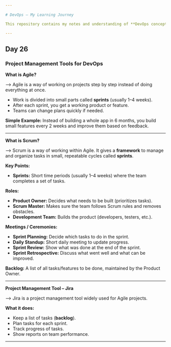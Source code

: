 ```yaml
---
 
# DevOps – My Learning Journey

This repository contains my notes and understanding of **DevOps concepts**.

---
```


## Day 26

### Project Management Tools for DevOps

**What is Agile?**


--> Agile is a way of working on projects step by step instead of doing everything at once.

* Work is divided into small parts called **sprints** (usually 1–4 weeks).
* After each sprint, you get a working product or feature.
* Teams can change plans quickly if needed.

**Simple Example:**
Instead of building a whole app in 6 months, you build small features every 2 weeks and improve them based on feedback.

---

**What is Scrum?**


--> Scrum is a way of working within Agile. It gives a **framework** to manage and organize tasks in small, repeatable cycles called **sprints**.

**Key Points:**

* **Sprints:** Short time periods (usually 1–4 weeks) where the team completes a set of tasks.

**Roles:**

* **Product Owner:** Decides what needs to be built (prioritizes tasks).
* **Scrum Master:** Makes sure the team follows Scrum rules and removes obstacles.
* **Development Team:** Builds the product (developers, testers, etc.).

**Meetings / Ceremonies:**

* **Sprint Planning:** Decide which tasks to do in the sprint.
* **Daily Standup:** Short daily meeting to update progress.
* **Sprint Review:** Show what was done at the end of the sprint.
* **Sprint Retrospective:** Discuss what went well and what can be improved.

**Backlog:**
A list of all tasks/features to be done, maintained by the Product Owner.

---

**Project Management Tool – Jira**


--> Jira is a project management tool widely used for Agile projects.

**What it does:**

* Keep a list of tasks (**backlog**).
* Plan tasks for each sprint.
* Track progress of tasks.
* Show reports on team performance.

---
